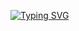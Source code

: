 [![Typing SVG](https://readme-typing-svg.demolab.com?font=JetBrains+Mono&pause=1000&color=31CF32&width=435&lines=%24+pwd;%2Fhome%2Fdar3v)](https://git.io/typing-svg)
